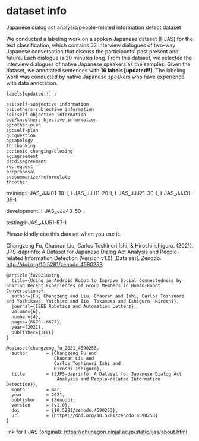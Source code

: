 # dataset info

Japanese dialog act analysis/people-related information detect dataset

We conducted a labeling work on a spoken Japanese dataset (I-JAS) for the text classification, which contains 53 interview dialogues of two-way Japanese conversation that discuss the participants' past present and future. Each dialogue is 30 minutes long. From this dataset, we selected the interview dialogues of native Japanese speakers as the samples. Given the dataset, we annotated sentences with **16 labels [updated!!]**. The labeling work was conducted by native Japanese speakers who have experience with data annotation.


    labels[updated!!] :

    ssi:self-subjective information
    osi:others-subjective information
    soi:self-objective information
    ooi/kn:others-bjective information
    op:other-plan
    sp:self-plan
    qu:question
    ap:apology
    th:thanking
    cc:topic changing/closing
    ag:agreement
    ds:disagreement
    re:request
    pr:proposal
    su:summarize/reformulate
    th:other



training:I-JAS_JJJ01-10-I, I-JAS_JJJ11-20-I, I-JAS_JJJ21-30-I, I-JAS_JJJ31-39-I

development: I-JAS_JJJ43-50-I

testing:I-JAS_JJJ51-57-I


Please kindly cite this dataset when you use it.

Changzeng Fu, Chaoran Liu, Carlos Toshinori Ishi, & Hiroshi Ishiguro. (2021). JPS-daprinfo: A Dataset for Japanese Dialog Act Analysis and People-related Information Detection (Version v1.0) [Data set]. Zenodo. http://doi.org/10.5281/zenodo.4590253

    @article{fu2021using,
      title={Using an Android Robot to Improve Social Connectedness by Sharing Recent Experiences of Group Members in Human-Robot Conversations},
      author={Fu, Changzeng and Liu, Chaoran and Ishi, Carlos Toshinori and Yoshikawa, Yuichiro and Iio, Takamasa and Ishiguro, Hiroshi},
      journal={IEEE Robotics and Automation Letters},
      volume={6},
      number={4},
      pages={6670--6677},
      year={2021},
      publisher={IEEE}
    }
    
    @dataset{changzeng_fu_2021_4590253,
      author       = {Changzeng Fu and
                      Chaoran Liu and
                      Carlos Toshinori Ishi and
                      Hiroshi Ishiguro},
      title        = {{JPS-daprinfo: A Dataset for Japanese Dialog Act 
                       Analysis and People-related Information Detection}},
      month        = mar,
      year         = 2021,
      publisher    = {Zenodo},
      version      = {v1.0},
      doi          = {10.5281/zenodo.4590253},
      url          = {https://doi.org/10.5281/zenodo.4590253}
    }

link for I-JAS (original): https://chunagon.ninjal.ac.jp/static/ijas/about.html
